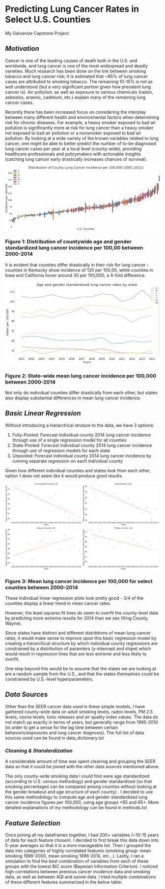 # Predicting Lung Cancer Rates in Select U.S. Counties
My Galvanize Capstone Project

## ***Motivation***
Cancer is one of the leading causes of death both in the U.S. and worldwide, and lung cancer is one of the most widespread and deadly varieties. Much research has been done on the link between smoking tobacco and lung cancer risk; it is estimated that ~85% of lung cancer cases are attributed to smoking tobacco. The remaining 10-15% is not as well understood (but a very significant portion given how prevalent lung cancer is). Air pollution, as well as exposure to various chemicals (radon, asbestos, arsenic, cadmium, etc.) explain many of the remaining lung cancer cases.

Recently there has been increased focus on considering the interplay between many different health and environmental factors when determining risk for chronic diseases. For example, a heavy smoker exposed to bad air pollution is significantly more at risk for lung cancer than a heavy smoker not exposed to bad air pollution or a nonsmoker exposed to bad air pollution. By looking at a wide variety of the known variables related to lung cancer, one might be able to better predict the number of to-be diagnosed lung cancer cases per year at a local level (county-wide), providing healthcare professionals and policymakers with actionable insights (catching lung cancer early drastically increases chances of survival).


![](Visuals/county_boxplot2.png.png)

### Figure 1: Distribution of countywide age and gender standardized lung cancer incidence per 100,00 between 2000-2014

It is evident that counties differ drastically in their risk for lung cancer - counties in Kentucky show incidence of 120 per 100,00, while counties in Iowa and California hover around 30 per 100,000, a 4-fold difference. 

![](state_years2.png)

### Figure 2: State-wide mean lung cancer incidence per 100,000 between 2000-2014

Not only do individual counties differ drastically from each other, but states also display substantial differences in mean lung cancer incidence. 


## ***Basic Linear Regression***
Without introducing a hierarchical struture to the data, we have 3 options:
1. Fully-Pooled: Forecast individual county 2014 lung cancer incidence through use of a single regression model for all counties
2. State-Pooled: Forecast individual county 2014 lung cancer incidence through use of regression models for each state
3. Unpooled: Forecast individual county 2014 lung cancer incidence by running separate regression on each individual county


Given how different individual counties and states look from each other, option 1 does not seem like it would produce good results. 


![](4counties4.png)

### Figure 3: Mean lung cancer incidence per 100,000 for select counties between 2000-2014

These individual linear regression plots look pretty good - 3/4 of the counties display a linear trend in mean cancer rates. 

However, the least squares fit lines do seem to overfit the county-level data by predicting more extreme results for 2014 than we see (King County, Wayne).

Since states have distinct and different distribtions of mean lung cancer rates, it would make sense to improve upon this basic regression model by creating a hierarchical structure by which individual county regressions are constrained by a distribution of paramters (y-intercept and slope) which would result in regression lines that are less extreme and less likely to overfit. 

One step beyond this would be to assume that the states we are looking at are a random sample from the U.S., and that the states themselves could be constrained by U.S.-level hyperparameters. 

## ***Data Sources***

Other than the SEER cancer data used in these simple models, I have gathered county-wide data on adult smoking levels, radon levels, PM 2.5 levels, ozone levels, toxic releases and air quality index values. The data do not match up exactly in terms of years, but generally range from 1995-2010 (in order to get a sense for the lag time between certain behaviors/exposures and lung cancer diagnosis). The full list of data sources used can be found in data_dictionary.txt  

### ***Cleaning & Standardization***

A considerable amount of time was spent cleaning and grouping the SEER data so that it could be joined with the other data sources mentioned above. 

The only county-wide smoking data I could find were age standardized (according to U.S. census methodogy) and gender standardized (so that smoking percentages can be compared among counties without looking at the gender breakout and age structure of each county) . I decided to use this same methodology to compute age and gender standardized lung cancer incidence figures per 100,000, using age groups <65 and 65+. More detailed explanations of my methodology can be found in methods.txt

## ***Feature Selection***

Once joining all my dataframes together, I had 200+ variables (~10-15 years of data for each feature chosen). I decided to first break this data down into 5-year averages so that it is a more manageable list. Then I grouped the data into categories of highly correlated features (smoking group: mean smoking 1996-2000, mean smoking 1996-2010, etc...). Lastly, I ran a simulation to find the best combination of variables from each of these groups with the lowest BIC score (Bayesian Information Criterion). I noticed high correlations between previous cancer incidence data and smoking data, as well as between AQI and ozone data. I tried multiple combinations of these different features summarized in the below table: 


